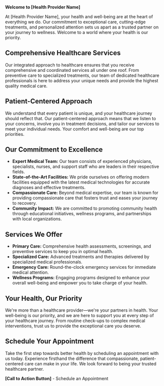 **Welcome to [Health Provider Name]**

At [Health Provider Name], your health and well-being are at the heart of everything we do. Our commitment to exceptional care, cutting-edge treatments, and personalized attention sets us apart as a trusted partner on your journey to wellness. Welcome to a world where your health is our priority.

## Comprehensive Healthcare Services

Our integrated approach to healthcare ensures that you receive comprehensive and coordinated services all under one roof. From preventive care to specialized treatments, our team of dedicated healthcare professionals is here to address your unique needs and provide the highest quality medical care.

## Patient-Centered Approach

We understand that every patient is unique, and your healthcare journey should reflect that. Our patient-centered approach means that we listen to your concerns, involve you in treatment decisions, and tailor our services to meet your individual needs. Your comfort and well-being are our top priorities.

## Our Commitment to Excellence

- **Expert Medical Team:** Our team consists of experienced physicians, specialists, nurses, and support staff who are leaders in their respective fields.
- **State-of-the-Art Facilities:** We pride ourselves on offering modern facilities equipped with the latest medical technologies for accurate diagnoses and effective treatments.
- **Compassionate Care:** Beyond medical expertise, our team is known for providing compassionate care that fosters trust and eases your journey to recovery.
- **Community Impact:** We are committed to promoting community health through educational initiatives, wellness programs, and partnerships with local organizations.

## Services We Offer

- **Primary Care:** Comprehensive health assessments, screenings, and preventive services to keep you in optimal health.
- **Specialized Care:** Advanced treatments and therapies delivered by specialized medical professionals.
- **Emergency Care:** Round-the-clock emergency services for immediate medical attention.
- **Wellness Programs:** Engaging programs designed to enhance your overall well-being and empower you to take charge of your health.

## Your Health, Our Priority

We're more than a healthcare provider—we're your partners in health. Your well-being is our priority, and we are here to support you at every step of your healthcare journey. From routine check-ups to complex medical interventions, trust us to provide the exceptional care you deserve.

## Schedule Your Appointment

Take the first step towards better health by scheduling an appointment with us today. Experience firsthand the difference that compassionate, patient-centered care can make in your life. We look forward to being your trusted healthcare partner.

**[Call to Action Button]** - Schedule an Appointment
